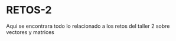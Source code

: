 # RETOS-2
Aqui se encontrara todo lo relacionado a los retos del taller 2 sobre vectores y matrices
